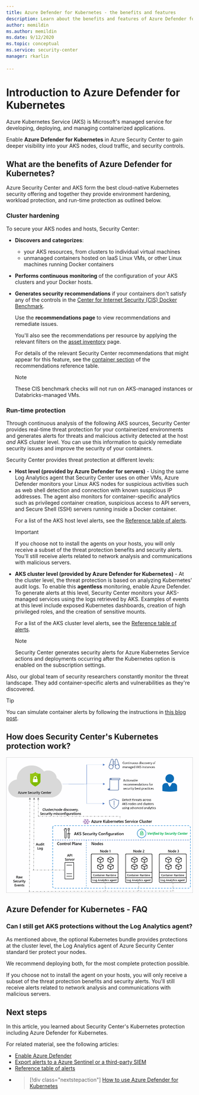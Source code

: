 ```yaml
---
title: Azure Defender for Kubernetes - the benefits and features
description: Learn about the benefits and features of Azure Defender for Kubernetes.
author: memildin
ms.author: memildin
ms.date: 9/12/2020
ms.topic: conceptual
ms.service: security-center
manager: rkarlin

---
```


# Introduction to Azure Defender for Kubernetes

Azure Kubernetes Service (AKS) is Microsoft's managed service for developing, deploying, and managing containerized applications.

Enable **Azure Defender for Kubernetes** in Azure Security Center to gain deeper visibility into your AKS nodes, cloud traffic, and security controls.

## What are the benefits of Azure Defender for Kubernetes?

Azure Security Center and AKS form the best cloud-native Kubernetes security offering and together they provide environment hardening, workload protection, and run-time protection as outlined below.

### Cluster hardening

To secure your AKS nodes and hosts, Security Center:

- **Discovers and categorizes**:
    - your AKS resources, from clusters to individual virtual machines
    - unmanaged containers hosted on IaaS Linux VMs, or other Linux machines running Docker containers

- **Performs continuous monitoring** of the configuration of your AKS clusters and your Docker hosts.

- **Generates security recommendations** if your containers don't satisfy any of the controls in the [Center for Internet Security (CIS) Docker Benchmark](https://www.cisecurity.org/benchmark/docker/).

    Use the **recommendations page** to view recommendations and remediate issues. 

    You'll also see the recommendations per resource by applying the relevant filters on the [asset inventory](asset-inventory.md) page. 

    For details of the relevant Security Center recommendations that might appear for this feature, see the [container section](recommendations-reference.md#recs-containers) of the recommendations reference table.

    >[!NOTE]
    > These CIS benchmark checks will not run on AKS-managed instances or Databricks-managed VMs.


### Run-time protection

Through continuous analysis of the following AKS sources, Security Center provides real-time threat protection for your containerized environments and generates alerts for threats and malicious activity detected at the host *and* AKS cluster level. You can use this information to quickly remediate security issues and improve the security of your containers.

Security Center provides threat protection at different levels: 

- **Host level (provided by Azure Defender for servers)** - Using the same Log Analytics agent that Security Center uses on other VMs, Azure Defender monitors your Linux AKS nodes for suspicious activities such as web shell detection and connection with known suspicious IP addresses. The agent also monitors for container-specific analytics such as privileged container creation, suspicious access to API servers, and Secure Shell (SSH) servers running inside a Docker container.

    For a list of the AKS host level alerts, see the [Reference table of alerts](https://docs.microsoft.com/azure/security-center/alerts-reference#alerts-containerhost).

    >[!IMPORTANT]
    > If you choose not to install the agents on your hosts, you will only receive a subset of the threat protection benefits and security alerts. You'll still receive alerts related to network analysis and communications with malicious servers.

- **AKS cluster level (provided by Azure Defender for Kubernetes)** - At the cluster level, the threat protection is based on analyzing Kubernetes' audit logs. To enable this **agentless** monitoring, enable Azure Defender. To generate alerts at this level, Security Center monitors your AKS-managed services using the logs retrieved by AKS. Examples of events at this level include exposed Kubernetes dashboards, creation of high privileged roles, and the creation of sensitive mounts.

    For a list of the AKS cluster level alerts, see the [Reference table of alerts](https://docs.microsoft.com/azure/security-center/alerts-reference#alerts-akscluster).

    >[!NOTE]
    > Security Center generates security alerts for Azure Kubernetes Service actions and deployments occurring after the Kubernetes option is enabled on the subscription settings. 

Also, our global team of security researchers constantly monitor the threat landscape. They add container-specific alerts and vulnerabilities as they're discovered.

> [!TIP]
> You can simulate container alerts by following the instructions in [this blog post](https://techcommunity.microsoft.com/t5/azure-security-center/how-to-demonstrate-the-new-containers-features-in-azure-security/ba-p/1011270).



## How does Security Center's Kubernetes protection work?

![Azure Security Center and Azure Kubernetes Service (AKS) in more detail](./media/azure-kubernetes-service-integration/aks-asc-integration-detailed.png)



## Azure Defender for Kubernetes - FAQ

### Can I still get AKS protections without the Log Analytics agent?

As mentioned above, the optional Kubernetes bundle provides protections at the cluster level, the Log Analytics agent of Azure Security Center standard tier protect your nodes. 

We recommend deploying both, for the most complete protection possible.

If you choose not to install the agent on your hosts, you will only receive a subset of the threat protection benefits and security alerts. You'll still receive alerts related to network analysis and communications with malicious servers.


## Next steps

In this article, you learned about Security Center's Kubernetes protection including Azure Defender for Kubernetes. 

For related material, see the following articles: 

- [Enable Azure Defender](security-center-pricing.md)
- [Export alerts to a Azure Sentinel or a third-party SIEM](continuous-export.md)
- [Reference table of alerts](alerts-reference.md)
- > [!div class="nextstepaction"]
    > [How to use Azure Defender for Kubernetes](defender-for-kubernetes-usage.md)